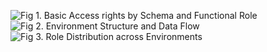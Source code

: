 ![Fig 1. Basic Access rights by Schema and Functional Role](https://github.com/sherlock-wings/snowflake_sandbox/blob/bug_fix/reconfigure_rbac_scripts/RBAC/miro/functional_role_diagram.jpg)
![Fig 2. Environment Structure and Data Flow](https://github.com/sherlock-wings/snowflake_sandbox/blob/bug_fix/reconfigure_rbac_scripts/RBAC/miro/environment_structure.jpg)
![Fig 3. Role Distribution across Environments](https://github.com/sherlock-wings/snowflake_sandbox/blob/bug_fix/reconfigure_rbac_scripts/RBAC/miro/roles_across_environments.jpg)

